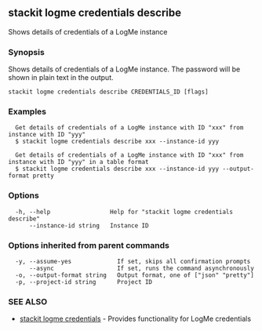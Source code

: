 ## stackit logme credentials describe

Shows details of credentials of a LogMe instance

### Synopsis

Shows details of credentials of a LogMe instance. The password will be shown in plain text in the output.

```
stackit logme credentials describe CREDENTIALS_ID [flags]
```

### Examples

```
  Get details of credentials of a LogMe instance with ID "xxx" from instance with ID "yyy"
  $ stackit logme credentials describe xxx --instance-id yyy

  Get details of credentials of a LogMe instance with ID "xxx" from instance with ID "yyy" in a table format
  $ stackit logme credentials describe xxx --instance-id yyy --output-format pretty
```

### Options

```
  -h, --help                 Help for "stackit logme credentials describe"
      --instance-id string   Instance ID
```

### Options inherited from parent commands

```
  -y, --assume-yes             If set, skips all confirmation prompts
      --async                  If set, runs the command asynchronously
  -o, --output-format string   Output format, one of ["json" "pretty"]
  -p, --project-id string      Project ID
```

### SEE ALSO

* [stackit logme credentials](./stackit_logme_credentials.md)	 - Provides functionality for LogMe credentials

